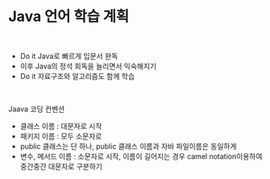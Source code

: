 # Java 언어 학습 계획

<br>

- Do it Java로 빠르게 입문서 완독
- 이후 Java의 정석 회독을 늘리면서 익숙해지기
- Do it 자료구조와 알고리즘도 함께 학습

<br>

Jaava 코딩 컨벤션

- 클래스 이름 : 대문자로 시작
- 패키지 이름 : 모두 소문자로
- public 클래스는 단 하나, public 클래스 이름과 자바 파일이름은 동일하게
- 변수, 메서드 이름 : 소문자로 시작, 이름이 길어지는 경우 camel notation이용하여 중간중간 대문자로 구분하기